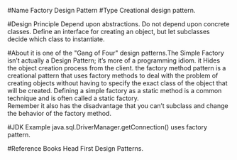 #Name
Factory Design Pattern
#Type
Creational design pattern.

#Design Principle
Depend upon abstractions. Do not depend upon concrete classes.
Define an interface for creating an object, but let subclasses decide which class to instantiate.

#About
it is one of the "Gang of Four" design patterns.The Simple Factory isn’t actually a Design Pattern; it’s more of a programming idiom.
it Hides the object creation process from the client. the factory method pattern is a creational pattern that uses factory methods to deal with the problem of creating objects without having to specify the exact class of the object that will be created.
Defining a simple factory as a static method is a common technique and is often called a static factory.  
Remember it also has the disadvantage that you can’t subclass and change the behavior of the factory method.

#JDK Example
java.sql.DriverManager.getConnection() uses factory pattern.

#Reference Books
Head First Design Patterns.

